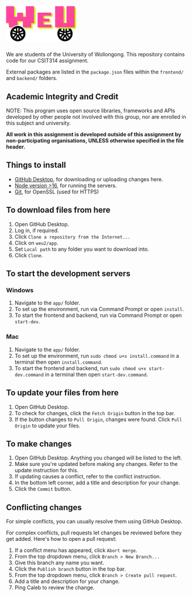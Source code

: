 # <img src="frontend/public/logo.svg" width="192" alt="Welcome to WeU" />
We are students of the University of Wollongong. This repository contains code for our CSIT314 assignment.

External packages are listed in the `package.json` files within the `frontend/` and `backend/` folders.

## Academic Integrity and Credit
NOTE: This program uses open source libraries, frameworks and APIs developed by other people not involved with this group, nor are enrolled in this subject and university.

**All work in this assignment is developed outside of this assignment by non-participating organisations, UNLESS otherwise specified 
in the file header.**

## Things to install
- [GitHub Desktop](https://desktop.github.com/), for downloading or uploading changes here.
- [Node version >16](https://nodejs.org/en/download/), for running the servers.
- [Git](https://git-scm.com/downloads), for OpenSSL (used for HTTPS)

## To download files from here
1. Open GitHub Desktop.
2. Log in, if required.
3. Click `Clone a repository from the Internet...`
4. Click on `weu2/app`.
5. Set `Local path` to any folder you want to download into.
6. Click `Clone`.

## To start the development servers

### Windows
1. Navigate to the `app/` folder.
2. To set up the environment, run via Command Prompt or open `install`.
3. To start the frontend and backend, run via Command Prompt or open `start-dev`.

### Mac
1. Navigate to the `app/` folder.
2. To set up the environment, run `sudo chmod u+x install.command` in a terminal then open `install.command`.
3. To start the frontend and backend, run `sudo chmod u+x start-dev.command` in a terminal then open `start-dev.command`.

## To update your files from here
1. Open GitHub Desktop.
2. To check for changes, click the `Fetch Origin` button in the top bar.
3. If the button changes to `Pull Origin`, changes were found. Click `Pull Origin` to update your files.

## To make changes
1. Open GitHub Desktop. Anything you changed will be listed to the left.
3. Make sure you're updated before making any changes. Refer to the update instruction for this.
4. If updating causes a conflict, refer to the conflict instruction.
5. In the bottom left corner, add a title and description for your change.
6. Click the `Commit` button.

## Conflicting changes
For simple conflicts, you can usually resolve them using GitHub Desktop.

For complex conflicts, pull requests let changes be reviewed before they get added. Here's how to open a pull request:
1. If a conflict menu has appeared, click `Abort merge`.
2. From the top dropdown menu, click `Branch > New Branch...`
3. Give this branch any name you want.
4. Click the `Publish branch` button in the top bar.
5. From the top dropdown menu, click `Branch > Create pull request`.
6. Add a title and description for your change.
7. Ping Caleb to review the change.
